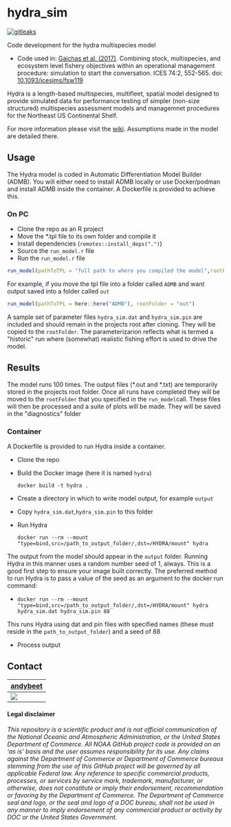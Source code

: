 # hydra_sim

[![gitleaks](https://github.com/NOAA-EDAB/hydra_sim/actions/workflows/secretScan.yml/badge.svg)](https://github.com/NOAA-EDAB/hydra_sim/actions/workflows/secretScan.yml)

Code development for the hydra multispecies model

- Code used in: [Gaichas et al. (2017)](https://github.com/NOAA-EDAB/hydra_sim/releases/tag/0.1.0). Combining stock, multispecies, and ecosystem level fishery objectives within an operational management procedure: simulation to start the conversation. ICES 74:2, 552-565. doi: [10.1093/icesjms/fsw119](https://doi.org/10.1093/icesjms/fsw119)

Hydra is a length-based multispecies, multifleet, spatial model designed to provide simulated data for performance 
testing of simpler (non-size structured) multispecies assessment models and managemnet procedures for the Northeast US Continental Shelf.

For more information please visit the [wiki](https://github.com/NOAA-EDAB/hydra_sim/wiki). Assumptions made in the model are detailed there.

## Usage

The Hydra model is coded in Automatic Differentiation Model Builder (ADMB). You will either need to install ADMB locally or use Docker/podman and install ADMB inside the container. A Dockerfile is provided to achieve this.

### On PC

* Clone the repo as an R project
* Move the *.tpl file to its own folder and compile it
* Install dependencies (`remotes::install_deps(".")`)
* Source the `run_model.r` file
* Run the `run_model.r` file

```r
run_model(pathToTPL = "full path to where you compiled the model",rootFolder="name of folder to store model output")
```
For example, if you move the tpl file into a folder called `ADMB` and want output saved into a folder called `out`

```r
run_model(pathToTPL = here::here("ADMB"), rootFolder = "out")
```

A sample set of parameter files `hydra_sim.dat` and `hydra_sim.pin` are included and should remain in the projects root after cloning. They will be copied to the `rootFolder`.
The parameterizarion reflects what is termed a "historic" run where (somewhat) realistic fishing effort is used to drive the model.

## Results

The model runs 100 times. The output files (*.out and *.txt) are temporarily stored in the projects root folder. Once all runs have completed they will be moved to the `rootFolder` that you specified in the `run_model`call. These files will then be processed and a suite of plots will be made. They will be saved in the "diagnostics" folder 

### Container

A Dockerfile is provided to run Hydra inside a container.

* Clone the repo
* Build the Docker image (here it is named `hydra`)

  `docker build -t hydra .`

* Create a directory in which to write model output, for example `output`
* Copy `hydra_sim.dat`,`hydra_sim.pin` to this folder
* Run Hydra 

  `docker run --rm --mount "type=bind,src=/path_to_output_folder/,dst=/HYDRA/mount" hydra`

The output from the model should appear in the `output` folder. Running Hydra in this manner uses a random number seed of 1, always. This is a good first step to ensure your image built correctly. The preferred method to run Hydra is to pass a value of the seed as an argument to the docker run command: 

* `docker run --rm --mount "type=bind,src=/path_to_output_folder/,dst=/HYDRA/mount" hydra hydra_sim.dat hydra_sim.pin 88`

This runs Hydra using dat and pin files with specified names (these must reside in the `path_to_output_folder`) and a seed of 88

* Process output

## Contact

| [andybeet](https://github.com/andybeet)        
| ----------------------------------------------------------------------------------------------- 
| [![](https://avatars1.githubusercontent.com/u/22455149?s=100&v=4)](https://github.com/andybeet) | 



#### Legal disclaimer

*This repository is a scientific product and is not official
communication of the National Oceanic and Atmospheric Administration, or
the United States Department of Commerce. All NOAA GitHub project code
is provided on an ‘as is’ basis and the user assumes responsibility for
its use. Any claims against the Department of Commerce or Department of
Commerce bureaus stemming from the use of this GitHub project will be
governed by all applicable Federal law. Any reference to specific
commercial products, processes, or services by service mark, trademark,
manufacturer, or otherwise, does not constitute or imply their
endorsement, recommendation or favoring by the Department of Commerce.
The Department of Commerce seal and logo, or the seal and logo of a DOC
bureau, shall not be used in any manner to imply endorsement of any
commercial product or activity by DOC or the United States Government.*
